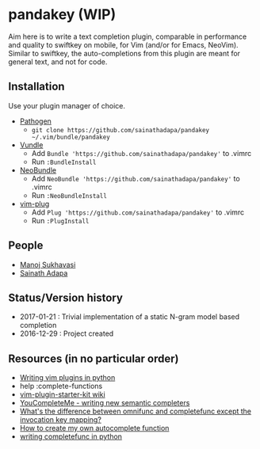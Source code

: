 # pandakey (WIP)
Aim here is to write a text completion plugin, comparable in performance and quality to swiftkey on mobile, for Vim (and/or for Emacs, NeoVim). Similar to swiftkey, the auto-completions from this plugin are meant for general text, and not for code.

## Installation

Use your plugin manager of choice.

- [Pathogen](https://github.com/tpope/vim-pathogen)
  - `git clone https://github.com/sainathadapa/pandakey ~/.vim/bundle/pandakey`
- [Vundle](https://github.com/gmarik/vundle)
  - Add `Bundle 'https://github.com/sainathadapa/pandakey'` to .vimrc
  - Run `:BundleInstall`
- [NeoBundle](https://github.com/Shougo/neobundle.vim)
  - Add `NeoBundle 'https://github.com/sainathadapa/pandakey'` to .vimrc
  - Run `:NeoBundleInstall`
- [vim-plug](https://github.com/junegunn/vim-plug)
  - Add `Plug 'https://github.com/sainathadapa/pandakey'` to .vimrc
  - Run `:PlugInstall`

## People
- [Manoj Sukhavasi](https://github.com/manojsukhavasi)
- [Sainath Adapa](https://github.com/sainathadapa)

## Status/Version history
- 2017-01-21 : Trivial implementation of a static N-gram model based completion
- 2016-12-29 : Project created

## Resources (in no particular order)
- [Writing vim plugins in python](https://www.youtube.com/watch?v=vMAeYp8mX_M)
- help :complete-functions
- [vim-plugin-starter-kit wiki](https://github.com/JarrodCTaylor/vim-plugin-starter-kit/wiki)
- [YouCompleteMe - writing new semantic completers](https://github.com/Valloric/YouCompleteMe#writing-new-semantic-completers)
- [What's the difference between omnifunc and completefunc except the invocation key mapping?](http://stackoverflow.com/questions/6941842/whats-the-difference-between-omnifunc-and-completefunc-except-the-invocation-ke)
- [How to create my own autocomplete function](http://vi.stackexchange.com/questions/4584/how-to-create-my-own-autocomplete-function)
- [writing completefunc in python](http://stackoverflow.com/questions/18191874/writing-completefunc-in-python)

